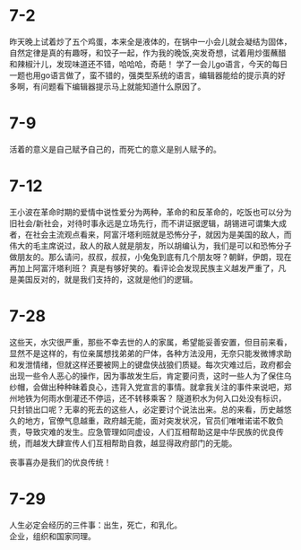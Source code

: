 # 7-2  
昨天晚上试着炒了五个鸡蛋，本来全是液体的，在锅中一小会儿就会凝结为固体，自然定律是真的有趣呀，和饺子一起，作为我的晚饭,突发奇想，试着用炒蛋蘸醋和辣椒汁儿，发现味道还不错，哈哈哈，奇葩！
学了一会儿go语言，今天的每日一题也用go语言做了，蛮不错的，强类型系统的语言，编辑器能给的提示真的好多啊，有问题看下编辑器提示马上就能知道什么原因了。  

# 7-9  

活着的意义是自己赋予自己的，而死亡的意义是别人赋予的。

# 7-12   

王小波在革命时期的爱情中说性爱分为两种，革命的和反革命的，吃饭也可以分为旧社会/新社会，对待时事永远是立场先行，而不讲证据逻辑，胡锡进可谓集大成者，在社会主流观点看来，阿富汗塔利班就是恐怖分子，就因为是美国的敌人，而伟大的毛主席说过，敌人的敌人就是朋友，所以胡编认为，我们是可以和恐怖分子做朋友的。那么请问，叔叔，叔叔，小兔兔到底有几个朋友呀？朝鲜，伊朗，现在再加上阿富汗塔利班？  真是有够好笑的。看评论会发现民族主义越发严重了，凡是美国反对的，就是我们支持的，这就是他们的逻辑。

# 7-28   

这些天，水灾很严重，那些不幸去世的人的家属，希望能妥善安置，但目前来看，显然不是这样的，有位亲属想找弟弟的尸体，各种方法没用，无奈只能发微博求助和发泄情绪，但就这样还要被网上的键盘侠战狼们质疑。每次灾难过后，政府都会出现一些令人恶心的操作，因为事故发生后，肯定要问责，这时一些人为了保住乌纱帽，会做出种种昧着良心，违背入党宣言的事情。就拿我关注的事件来说吧，郑州地铁为何雨水倒灌还不停运，还不转移乘客？ 隧道积水为何入口处没有标识，只封锁出口呢？无辜的死去的这些人，必定要讨个说法出来。总的来看，历史越悠久的地方，官僚气息越重，政府越无能，面对突发状况，官员们唯唯诺诺不敢负责，导致灾难的发生。应急管理如同虚设，人们互相帮助这是中华民族的优良传统，而越发大肆宣传人们互相帮助自救，越显得政府部门的无能。

丧事喜办是我们的优良传统！


# 7-29  

人生必定会经历的三件事：出生，死亡，和乳化。   
企业，组织和国家同理。